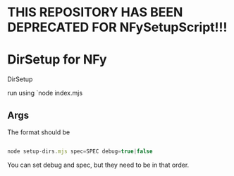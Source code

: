 # THIS REPOSITORY HAS BEEN DEPRECATED FOR NFySetupScript!!!

# DirSetup for NFy

DirSetup

run using `node index.mjs

## Args

The format should be

```js

node setup-dirs.mjs spec=SPEC debug=true|false

```

You can set debug and spec, but they need to be in that order.
